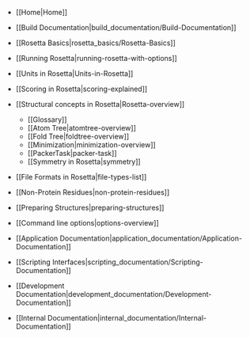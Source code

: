 * [[Home|Home]]
* [[Build Documentation|build_documentation/Build-Documentation]]
* [[Rosetta Basics|rosetta_basics/Rosetta-Basics]]
 * [[Running Rosetta|running-rosetta-with-options]]
 * [[Units in Rosetta|Units-in-Rosetta]]
 * [[Scoring in Rosetta|scoring-explained]]
 * [[Structural concepts in Rosetta|Rosetta-overview]]
    * [[Glossary]]
    * [[Atom Tree|atomtree-overview]]
    * [[Fold Tree|foldtree-overview]]
    * [[Minimization|minimization-overview]]
    * [[PackerTask|packer-task]]
    * [[Symmetry in Rosetta|symmetry]]
 * [[File Formats in Rosetta|file-types-list]]
 * [[Non-Protein Residues|non-protein-residues]]
 * [[Preparing Structures|preparing-structures]]
 * [[Command line options|options-overview]]

* [[Application Documentation|application_documentation/Application-Documentation]]
* [[Scripting Interfaces|scripting_documentation/Scripting-Documentation]]
* [[Development Documentation|development_documentation/Development-Documentation]]
<!---BEGIN_INTERNAL-->
* [[Internal Documentation|internal_documentation/Internal-Documentation]]
<!---END_INTERNAL-->